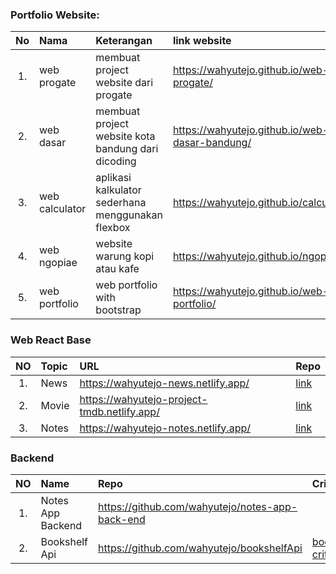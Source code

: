 ### Portfolio Website:

|No   |Nama               |Keterangan                                           |link website                                       |
|:--: | :--               |    :----                                            |         :---                                      | 
|1.   |web progate        |membuat project website dari progate                 |https://wahyutejo.github.io/web-progate/           |
|2.   |web dasar          |membuat project website kota bandung dari dicoding   |https://wahyutejo.github.io/web-dasar-bandung/     |
|3.   |web calculator     |aplikasi kalkulator sederhana menggunakan flexbox    |https://wahyutejo.github.io/calculator/            |
|4.   |web ngopiae        |website warung kopi atau kafe                        |https://wahyutejo.github.io/ngopiae/               |
|5.   |web portfolio      |web portfolio with bootstrap                         |https://wahyutejo.github.io/web-portfolio/         |


### Web React Base

|NO  | Topic              | URL                                                  | Repo                                                                     |
|:--:| :--                |    :----                                             |   :---                                                                   |
|1.  |News                |https://wahyutejo-news.netlify.app/                   | [link](https://github.com/wahyutejo/152235865100699-dts-final-project)   |
|2.  |Movie               |https://wahyutejo-project-tmdb.netlify.app/           | [link](https://github.com/wahyutejo/pair-25-dts-mini-project)            |
|3.  |Notes               |https://wahyutejo-notes.netlify.app/                  | [link](https://github.com/wahyutejo/notes-app-react)                     |


### Backend

|NO  | Name                | Repo                                                  | Criteria               |
|:--:| :--                 |    :----                                              |       :----            |
|1.  |Notes App Backend    |https://github.com/wahyutejo/notes-app-back-end        |      |   
|2.  |Bookshelf Api        |https://github.com/wahyutejo/bookshelfApi              |  [bookshelf criteria](https://github.com/wahyutejo/Project-Portfolio/blob/master/BookshelfAPITestCollectionAndEnvironment.zip)                  |       
